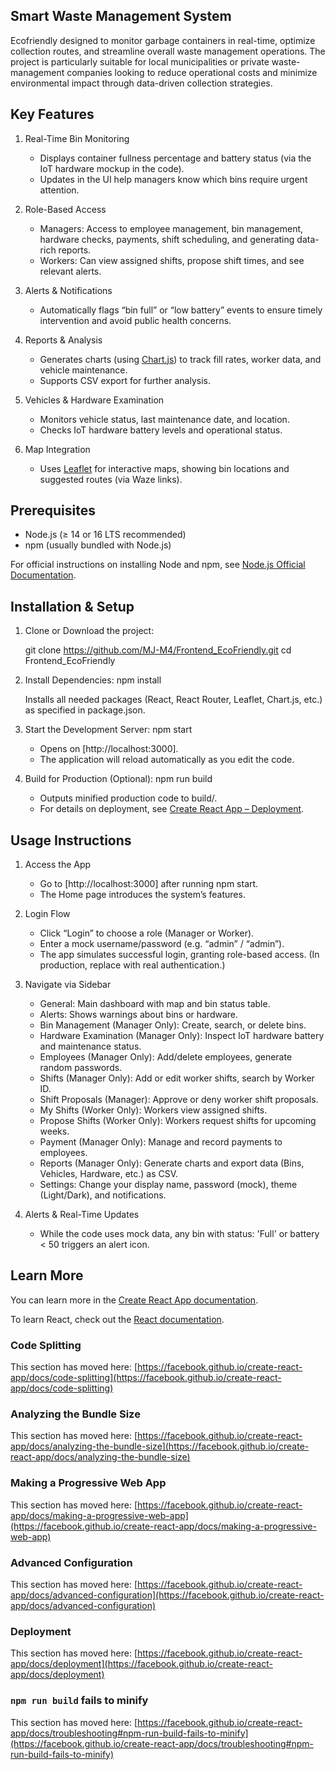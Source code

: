 ## Smart Waste Management System

Ecofriendly designed to monitor garbage containers in real-time, optimize collection routes, and streamline overall waste management operations. The project is particularly suitable for local municipalities or private waste-management companies looking to reduce operational costs and minimize environmental impact through data-driven collection strategies.

## Key Features

1. Real-Time Bin Monitoring  
   - Displays container fullness percentage and battery status (via the IoT hardware mockup in the code).  
   - Updates in the UI help managers know which bins require urgent attention.

2. Role-Based Access 
   - Managers: Access to employee management, bin management, hardware checks, payments, shift scheduling, and generating data-rich reports.  
   - Workers: Can view assigned shifts, propose shift times, and see relevant alerts.

3. Alerts & Notifications  
   - Automatically flags “bin full” or “low battery” events to ensure timely intervention and avoid public health concerns.

4. Reports & Analysis 
   - Generates charts (using [Chart.js](https://www.chartjs.org/)) to track fill rates, worker data, and vehicle maintenance.  
   - Supports CSV export for further analysis.

5. Vehicles & Hardware Examination  
   - Monitors vehicle status, last maintenance date, and location.  
   - Checks IoT hardware battery levels and operational status.

6. Map Integration 
   - Uses [Leaflet](https://leafletjs.com/) for interactive maps, showing bin locations and suggested routes (via Waze links).

## Prerequisites

- Node.js (≥ 14 or 16 LTS recommended)  
- npm (usually bundled with Node.js)  

For official instructions on installing Node and npm, see [Node.js Official Documentation](https://nodejs.org/en/docs/).

## Installation & Setup

1. Clone or Download the project:

   git clone https://github.com/MJ-M4/Frontend_EcoFriendly.git
   cd Frontend_EcoFriendly
   

2. Install Dependencies:
   npm install
   
   Installs all needed packages (React, React Router, Leaflet, Chart.js, etc.) as specified in package.json.

3. Start the Development Server:
   npm start
   
   - Opens on [http://localhost:3000].  
   - The application will reload automatically as you edit the code.

4. Build for Production (Optional):
   npm run build
   
   - Outputs minified production code to build/.  
   - For details on deployment, see [Create React App – Deployment](https://create-react-app.dev/docs/deployment/).


## Usage Instructions

1. Access the App  
   - Go to [http://localhost:3000] after running npm start.  
   - The Home page introduces the system’s features.

2. Login Flow  
   - Click “Login” to choose a role (Manager or Worker).  
   - Enter a mock username/password (e.g. “admin” / “admin”).  
   - The app simulates successful login, granting role-based access. (In production, replace with real authentication.)

3. Navigate via Sidebar  
   - General: Main dashboard with map and bin status table.  
   - Alerts: Shows warnings about bins or hardware.  
   - Bin Management (Manager Only): Create, search, or delete bins.  
   - Hardware Examination (Manager Only): Inspect IoT hardware battery and maintenance status.  
   - Employees (Manager Only): Add/delete employees, generate random passwords.  
   - Shifts (Manager Only): Add or edit worker shifts, search by Worker ID.  
   - Shift Proposals (Manager): Approve or deny worker shift proposals.  
   - My Shifts (Worker Only): Workers view assigned shifts.  
   - Propose Shifts (Worker Only): Workers request shifts for upcoming weeks.  
   - Payment (Manager Only): Manage and record payments to employees.  
   - Reports (Manager Only): Generate charts and export data (Bins, Vehicles, Hardware, etc.) as CSV.  
   - Settings: Change your display name, password (mock), theme (Light/Dark), and notifications.

4. Alerts & Real-Time Updates  
   - While the code uses mock data, any bin with status: 'Full' or battery < 50 triggers an alert icon.  
  
## Learn More

You can learn more in the [Create React App documentation](https://facebook.github.io/create-react-app/docs/getting-started).

To learn React, check out the [React documentation](https://reactjs.org/).

### Code Splitting

This section has moved here: [https://facebook.github.io/create-react-app/docs/code-splitting](https://facebook.github.io/create-react-app/docs/code-splitting)

### Analyzing the Bundle Size

This section has moved here: [https://facebook.github.io/create-react-app/docs/analyzing-the-bundle-size](https://facebook.github.io/create-react-app/docs/analyzing-the-bundle-size)

### Making a Progressive Web App

This section has moved here: [https://facebook.github.io/create-react-app/docs/making-a-progressive-web-app](https://facebook.github.io/create-react-app/docs/making-a-progressive-web-app)

### Advanced Configuration

This section has moved here: [https://facebook.github.io/create-react-app/docs/advanced-configuration](https://facebook.github.io/create-react-app/docs/advanced-configuration)

### Deployment

This section has moved here: [https://facebook.github.io/create-react-app/docs/deployment](https://facebook.github.io/create-react-app/docs/deployment)

### `npm run build` fails to minify

This section has moved here: [https://facebook.github.io/create-react-app/docs/troubleshooting#npm-run-build-fails-to-minify](https://facebook.github.io/create-react-app/docs/troubleshooting#npm-run-build-fails-to-minify)
